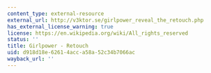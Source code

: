 ```yaml
---
content_type: external-resource
external_url: http://v3ktor.se/girlpower_reveal_the_retouch.php
has_external_license_warning: true
license: https://en.wikipedia.org/wiki/All_rights_reserved
status: ''
title: Girlpower - Retouch
uid: d918d18e-6261-4acc-a58a-52c34b7066ac
wayback_url: ''
---
```

